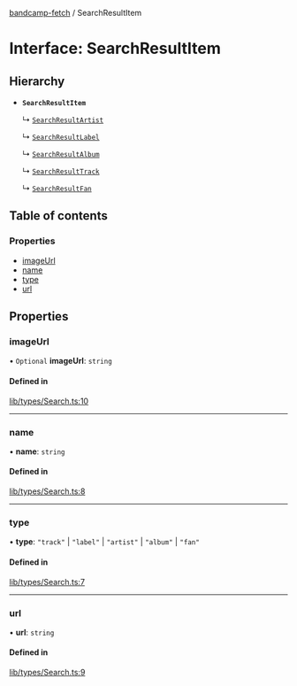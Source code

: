 [bandcamp-fetch](../README.md) / SearchResultItem

# Interface: SearchResultItem

## Hierarchy

- **`SearchResultItem`**

  ↳ [`SearchResultArtist`](SearchResultArtist.md)

  ↳ [`SearchResultLabel`](SearchResultLabel.md)

  ↳ [`SearchResultAlbum`](SearchResultAlbum.md)

  ↳ [`SearchResultTrack`](SearchResultTrack.md)

  ↳ [`SearchResultFan`](SearchResultFan.md)

## Table of contents

### Properties

- [imageUrl](SearchResultItem.md#imageurl)
- [name](SearchResultItem.md#name)
- [type](SearchResultItem.md#type)
- [url](SearchResultItem.md#url)

## Properties

### imageUrl

• `Optional` **imageUrl**: `string`

#### Defined in

[lib/types/Search.ts:10](https://github.com/patrickkfkan/bandcamp-fetch/blob/7bb1899/src/lib/types/Search.ts#L10)

___

### name

• **name**: `string`

#### Defined in

[lib/types/Search.ts:8](https://github.com/patrickkfkan/bandcamp-fetch/blob/7bb1899/src/lib/types/Search.ts#L8)

___

### type

• **type**: ``"track"`` \| ``"label"`` \| ``"artist"`` \| ``"album"`` \| ``"fan"``

#### Defined in

[lib/types/Search.ts:7](https://github.com/patrickkfkan/bandcamp-fetch/blob/7bb1899/src/lib/types/Search.ts#L7)

___

### url

• **url**: `string`

#### Defined in

[lib/types/Search.ts:9](https://github.com/patrickkfkan/bandcamp-fetch/blob/7bb1899/src/lib/types/Search.ts#L9)
